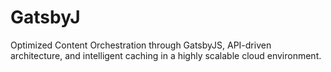 # GatsbyJ
Optimized Content Orchestration through GatsbyJS, API-driven architecture, and intelligent caching in a highly scalable cloud environment.
